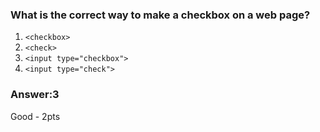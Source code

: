 ### What is the correct way to make a checkbox on a web page?

1. `<checkbox>`
2. `<check>`
3. `<input type="checkbox">`
4. `<input type="check">`

### Answer:3

Good - 2pts

